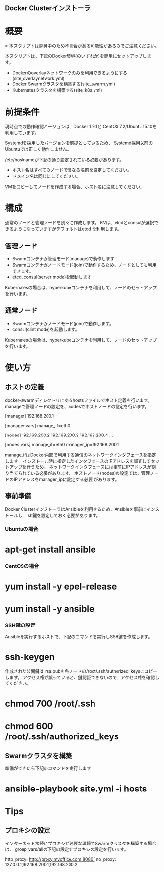 Docker Clusterインストーラ
-----------------------

# 概要

※ 本スクリプトは開発中のため不具合がある可能性があるのでご注意ください。

本スクリプトは、下記のDocker環境(のいずれか)を簡単にセットアップします。

* Dockerのoverlayネットワークのみを利用できるようにする(site_overlaynetwork.yml)
* Docker Swarmクラスタを構築する(site_swarm.yml)
* Kubernatesクラスタを構築する(site_k8s.yml)

# 前提条件

現時点での動作確認バージョンは、Docker 1.9.1と
CentOS 7.2/Ubuntu 15.10を利用しています。

Systemdを採用したバージョンを前提としているため、
Systemd採用以前のUbuntuでは正しく動作しません。

/etc/hostnameが下記の通り設定されている必要があります。

* ホスト名はすべてのノードで異なる名前を設定してください。
* ドメイン名は同じにしてください。

VMをコピーしてノードを作成する場合、ホスト名に注意してください。

# 構成

通常のノードと管理ノードを別々に作成します。
KVは、etcdとconsulが選択できるようになっていますがデフォルトはetcd
を利用します。

## 管理ノード

* Swarmコンテナが管理モード(manage)で動作します
* Swarmコンテナがノードモード(join)で動作するため、ノードとしても利用できます。
* etcd, consul(server mode)を起動します

Kubernatesの場合は、hyperkubeコンテナを利用して、ノードのセットアップを行います。

## 通常ノード

* Swarmコンテナがノードモード(join)で動作します。
* consul(clint mode)を起動します。

Kubernatesの場合は、hyperkubeコンテナを利用して、ノードのセットアップを行います。

# 使い方

## ホストの定義

docker-swarmディレクトリにあるhostsファイルでホスト定義を行います。
manageで管理ノードの設定を、nodesでホストノードの設定を行います。

  [manager]
  192.168.200.1

  
  [manager:vars]
  manage_if=eth0
  
  [nodes]
  192.168.200.2
  192.168.200.3
  192.168.200.4
  ...
  
  [nodes:vars]
  manage_if=eth0
  manager_ip=192.168.200.1

manage_ifはDocker内部で利用する通信のネットワークインタフェースを指定します。
インストール時に指定したインタフェースのIPアドレスを調査してセットアップを行うため、
ネットワークインタフェースには事前にIPアドレスが割り当てられている必要があります。
ホストノード(nodes)の設定では、管理ノードのIPアドレスをmanager_ipに設定する必要
があります。

## 事前準備

Docker ClusterインストーラはAnsibleを利用するため、Ansibleを事前にインストールし、
sh鍵を設定しておく必要があります。

### Ubuntuの場合

  # apt-get install ansible

### CentOSの場合

  # yum install -y epel-release
  # yum install -y ansible

### SSH鍵の設定

Ansibleを実行するホストで、下記のコマンドを実行しSSH鍵を作成します。

  # ssh-keygen

作成された公開鍵id_rsa.pubを各ノードの/root/.ssh/authorized_keysにコピーします。
アクセス権が誤っていると、鍵認証できないので、アクセス権を確認してください。

 # chmod 700 /root/.ssh
 # chmod 600 /root/.ssh/authorized_keys

 
## Swarmクラスタを構築

準備ができたら下記のコマンドを実行します

  # ansible-playbook site.yml -i hosts


# Tips

## プロキシの設定

インターネット接続にプロキシが必要な環境でSwarmクラスタを構築する場合は、
group_vars/allの下記の設定でプロキシの設定を行います。

  http_proxy: http://proxy.myoffice.com:8080/
  no_proxy: 127.0.0.1,192.168.200.1,192.168.200.2
